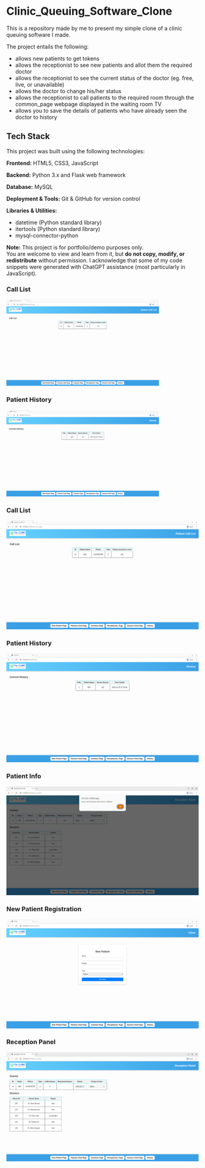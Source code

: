 # Clinic_Queuing_Software_Clone

This is a repository made by me to present my simple clone of a clinic queuing software I made.

The project entails the following:
- allows new patients to get tokens
- allows the receptionist to see new patients and allot them the required doctor
- allows the receptionist to see the current status of the doctor (eg. free, live, or unavailable)
- allows the doctor to change his/her status
- allows the receptionist to call patients to the required room through the common_page webpage displayed in the waiting room TV
- allows you to save the details of patients who have already seen the doctor to history


## Tech Stack

This project was built using the following technologies:

**Frontend:** HTML5, CSS3, JavaScript 

**Backend:** Python 3.x and Flask web framework

**Database:** MySQL

**Deployment & Tools:** Git & GitHub for version control  

**Libraries & Utilities:**  
- datetime (Python standard library)  
- itertools (Python standard library)  
- mysql-connector-python


**Note:** This project is for portfolio/demo purposes only.  
You are welcome to view and learn from it, but **do not copy, modify, or redistribute** without permission.
I acknowledge that some of my code snippets were generated with ChatGPT assistance (most particularly in JavaScript).

### Call List
<img src="images/IMG_callList.png" alt="Call List" width="400">

### Patient History
<img src="images/IMG_history.png" alt="Patient History" width="400">


### Call List
![Call List](images/IMG_callList.png)

### Patient History
![Patient History](images/IMG_history.png)

### Patient Info
![Patient Info](images/IMG_info.png)

### New Patient Registration
![New Patient Registration](images/IMG_newpatient.png)

### Reception Panel
![Reception Panel](images/IMG_receptionPanel.png)

